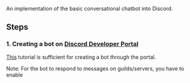 An implementation of the basic conversational chatbot into Discord.

## Steps
### 1. Creating a bot on [Discord Developer Portal](https://discord.com/developers/applications)

[This](https://realpython.com/how-to-make-a-discord-bot-python/) tutorial is sufficient for creating a bot through the portal.

Note: For the bot to respond to messages on guilds/servers, you have to enable 
